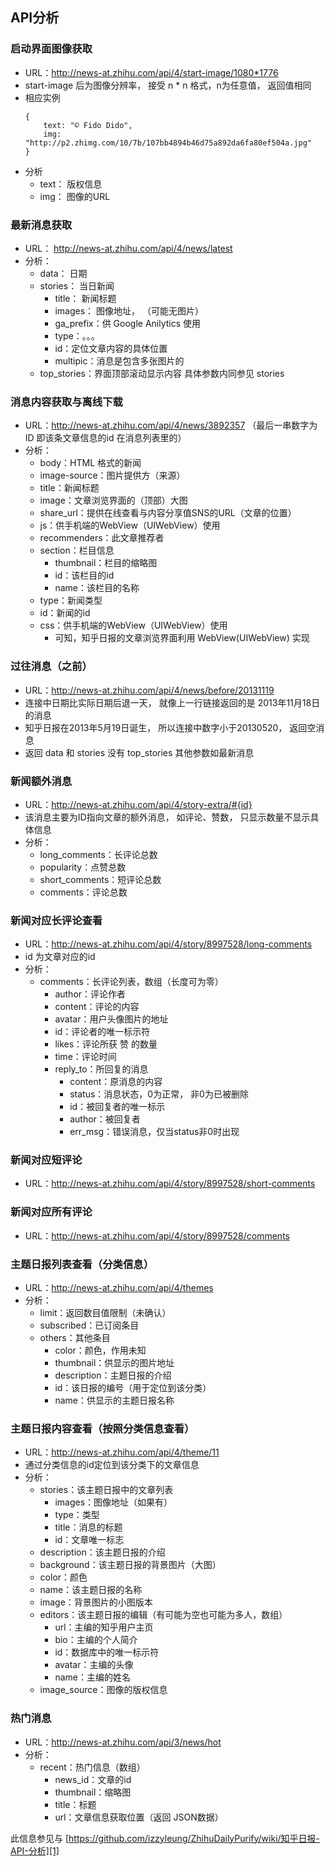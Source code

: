 
## API分析

### 启动界面图像获取
+ URL：http://news-at.zhihu.com/api/4/start-image/1080*1776
+ start-image 后为图像分辨率， 接受 n * n 格式，n为任意值， 返回值相同
+ 相应实例 
	``` stylus
	{
		text: "© Fido Dido",
		img: "http://p2.zhimg.com/10/7b/107bb4894b46d75a892da6fa80ef504a.jpg"
	}
	```
+ 分析
	+ text： 版权信息
	+ img： 图像的URL

### 最新消息获取

+ URL： http://news-at.zhihu.com/api/4/news/latest
+ 分析：
	+ data： 日期
	+ stories： 当日新闻
		+ title： 新闻标题
		+ images： 图像地址， （可能无图片）
		+ ga_prefix：供 Google Anilytics 使用
		+ type：。。。
		+ id：定位文章内容的具体位置
		+ multipic：消息是包含多张图片的
	+ top_stories：界面顶部滚动显示内容 具体参数内同参见 stories

### 消息内容获取与离线下载

+ URL：http://news-at.zhihu.com/api/4/news/3892357 （最后一串数字为ID 即该条文章信息的id 在消息列表里的）
+ 分析：
	+ body：HTML 格式的新闻
	+ image-source：图片提供方（来源）
	+ title：新闻标题
	+ image：文章浏览界面的（顶部）大图
	+ share_url：提供在线查看与内容分享值SNS的URL（文章的位置）
	+ js：供手机端的WebView（UIWebView）使用
	+ recommenders：此文章推荐者
	+ section：栏目信息
		+ thumbnail：栏目的缩略图
		+ id：该栏目的id
		+ name：该栏目的名称
	+ type：新闻类型
	+ id：新闻的id
	+ css：供手机端的WebView（UIWebView）使用
		+ 可知，知乎日报的文章浏览界面利用 WebView(UIWebView) 实现

### 过往消息（之前）

+ URL：http://news-at.zhihu.com/api/4/news/before/20131119
+ 连接中日期比实际日期后退一天， 就像上一行链接返回的是 2013年11月18日的消息
+ 知乎日报在2013年5月19日诞生， 所以连接中数字小于20130520， 返回空消息
+ 返回 data 和 stories 没有 top_stories 其他参数如最新消息

### 新闻额外消息

+ URL：http://news-at.zhihu.com/api/4/story-extra/#{id}
+ 该消息主要为ID指向文章的额外消息， 如评论、赞数， 只显示数量不显示具体信息
+ 分析：
	+ long_comments：长评论总数
	+ popularity：点赞总数
	+ short_comments：短评论总数
	+ comments：评论总数

### 新闻对应长评论查看

+ URL：http://news-at.zhihu.com/api/4/story/8997528/long-comments
+ id 为文章对应的id
+ 分析：
	+ comments：长评论列表，数组（长度可为零）
		+ author：评论作者
		+ content：评论的内容
		+ avatar：用户头像图片的地址
		+ id：评论者的唯一标示符
		+ likes：评论所获 赞 的数量
		+ time：评论时间
		+ reply_to：所回复的消息
			+ content：原消息的内容
			+ status：消息状态，0为正常， 非0为已被删除
			+ id：被回复者的唯一标示
			+ author：被回复者
			+ err_msg：错误消息，仅当status非0时出现

### 新闻对应短评论
+ URL：http://news-at.zhihu.com/api/4/story/8997528/short-comments

### 新闻对应所有评论
+ URL：http://news-at.zhihu.com/api/4/story/8997528/comments

### 主题日报列表查看（分类信息）

+ URL：http://news-at.zhihu.com/api/4/themes
+ 分析：
	+ limit：返回数目值限制（未确认）
	+ subscribed：已订阅条目
	+ others：其他条目
		+ color：颜色，作用未知
		+ thumbnail：供显示的图片地址
		+ description：主题日报的介绍
		+ id：该日报的编号（用于定位到该分类）
		+ name：供显示的主题日报名称

### 主题日报内容查看（按照分类信息查看）

+ URL：http://news-at.zhihu.com/api/4/theme/11
+ 通过分类信息的id定位到该分类下的文章信息
+ 分析：
	+ stories：该主题日报中的文章列表
		+ images：图像地址（如果有）
		+ type：类型
		+ title：消息的标题
		+ id：文章唯一标志
	+ description：该主题日报的介绍
	+ background：该主题日报的背景图片（大图）
	+ color：颜色
	+ name：该主题日报的名称
	+ image：背景图片的小图版本
	+ editors：该主题日报的编辑（有可能为空也可能为多人，数组）
		+ url：主编的知乎用户主页
		+ bio：主编的个人简介
		+ id：数据库中的唯一标示符
		+ avatar：主编的头像
		+ name：主编的姓名
	+ image_source：图像的版权信息

### 热门消息

+ URL：http://news-at.zhihu.com/api/3/news/hot
+ 分析： 
	+ recent：热门信息（数组）
		+ news_id：文章的id
		+ thumbnail：缩略图
		+ title：标题
		+ url：文章信息获取位置（返回 JSON数据）



此信息参见与 
[https://github.com/izzyleung/ZhihuDailyPurify/wiki/知乎日报-API-分析][1]


  [1]: https://github.com/izzyleung/ZhihuDailyPurify/wiki/%E7%9F%A5%E4%B9%8E%E6%97%A5%E6%8A%A5-API-%E5%88%86%E6%9E%90